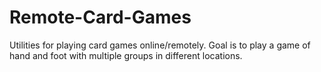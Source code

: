 # Remote-Card-Games
Utilities for playing card games online/remotely. Goal is to play a game of hand and foot with multiple groups in different locations.
